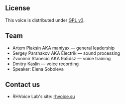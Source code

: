 ## License ##
This voice is distributed under [GPL v3](https://www.gnu.org/licenses/gpl-3.0.html).

## Team ##
* Artem Plaksin AKA maniyax — general leadership
* Sergey Parshakov AKA Electrik — sound processing
* Zvonimir Stanecic AKA 9a5dsz — voice training
* Dmitry Kaslin — voice recording
* Speaker: Elena Soboleva

## Contact us ##

* RHVoice Lab's site: [rhvoice.su](https://rhvoice.su)
